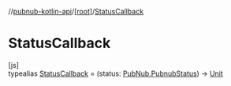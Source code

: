 //[pubnub-kotlin-api](../../../index.md)/[[root]](../index.md)/[StatusCallback](index.md)

# StatusCallback

[js]\
typealias [StatusCallback](index.md) = (status: [PubNub.PubnubStatus](../-pub-nub/-pubnub-status/index.md)) -&gt; [Unit](https://kotlinlang.org/api/latest/jvm/stdlib/kotlin-stdlib/kotlin/-unit/index.html)

